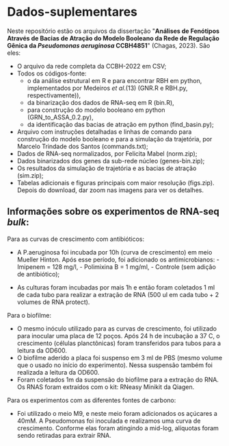 # Dados-suplementares

Neste repositório estão os arquivos da dissertação "**Análises de Fenótipos Através de Bacias de Atração do Modelo Booleano da Rede de Regulação Gênica da _Pseudomonas aeruginosa_ CCBH4851**" (Chagas, 2023). São eles:

-	O arquivo da rede completa da CCBH-2022 em CSV;
-	Todos os códigos-fonte:
    -	o	da análise estrutural em R e para encontrar RBH em python, implementados por Medeiros *et al*.(13) (GNR.R e RBH.py, respectivamente)), 
    -	da binarização dos dados de RNA-seq em R (bin.R),
    -	para construção do modelo booleano em python (GRN_to_ASSA_0.2.py),
    -	da identificação das bacias de atração em python (find_basin.py);
-	Arquivo com instruções detalhadas e linhas de comando para construção do modelo booleano e para a simulação da trajetória, por Marcelo Trindade dos Santos (commands.txt);
-	Dados de RNA-seq normalizados, por Felicita Mabel (norm.zip);
-	Dados binarizados dos genes da sub-rede núcleo (genes-bin.zip);
-	Os resultados da simulação de trajetória e as bacias de atração (sim.zip);
-	Tabelas adicionais e figuras principais com maior resolução (figs.zip). Depois do download, dar zoom nas imagens para ver os detalhes.

## **Informações sobre os experimentos de RNA-seq _bulk_:**
Para as curvas de crescimento com antibióticos:
-    A P.aeruginosa foi incubada por 10h (curva de crescimento) em meio Mueller Hinton. Após esse período, foi adicionado os antimicrobianos:
    -    Imipenem = 128 mg/l,
    -    Polimixina B = 1 mg/ml,
    -    Controle (sem adição de antibiótico);

-    As culturas foram incubadas por mais 1h e então foram coletados 1 ml de cada tubo para realizar a extração de RNA (500 ul em cada tubo + 2 volumes de RNA protect).

Para o biofilme: 
-    O mesmo inóculo utilizado para as curvas de crescimento, foi utilizado para inocular uma placa de 12 poços. Após 24 h de incubação a 37 C, o crescimento (células planctônicas) foram transferidos para tubos para a leitura da OD600.
-    O biofilme aderido a placa foi suspenso em 3 ml de PBS (mesmo volume que o usado no início do experimento). Nessa suspensão também foi realizada a leitura da OD600.
-    Foram coletados 1m da suspensão do biofilme para a extração do RNA. Os RNAS foram extraídos com o kit: RNeasy Minikit da Qiagen.

Para os experimentos com as diferentes fontes de carbono: 
-    Foi utilizado o meio M9, e neste meio foram adicionados os açúcares a 40mM. A Pseudomonas foi inoculada e realizamos uma curva de crescimento. Conforme elas foram atingindo a mid-log, alíquotas foram sendo retiradas para extrair RNA.




  

